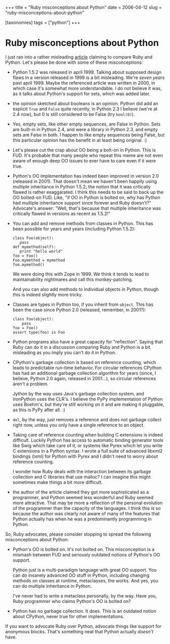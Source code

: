 +++
title = "Ruby misconceptions about Python"
date = 2006-04-12
slug = "ruby-misconceptions-about-python"

[taxonomies]
tags = ["python"]
+++

# Ruby misconceptions about Python

I just ran into a rather misleading
[article](http://www.rexx.com/~oinkoink/Ruby_v_Python.html) claiming to
compare Ruby and Python. Let's please be done with some of these
misconceptions:

- Python 1.5.2 was released in april 1999. Talking about supposed design
  flaws in a version released in 1999 is a bit misleading. We're *seven
  years* past april 1999. Maybe the referenced article was written in
  2000, in which case it's somewhat more understandable. I do not
  believe it was, as it talks about Python's support for sets, which was
  added later.

- the opinion sketched about booleans is an opinion. Python did add an
  explicit `True` and `False` quite recently, in Python 2.3 I believe
  (we're at 2.4 now), but 0 is still considered to be False (try
  `bool(0)`).

- Yes, empty sets, like other empty sequences, are False in Python. Sets
  are built-in in Python 2.4, and were a library in Python 2.3, and
  empty sets are False in both. I happen to like empty sequences being
  False, but this particular opinion has the benefit in at least being
  original. :)

- Let's please cut the crap about OO being a bolt-on in Python. This is
  FUD. It's probable that many people who repeat this meme are not even
  aware of enough deep OO issues to ever have to care even if it *were*
  true.

- Python's OO implementation has indeed been improved in version 2.0
  (released in 2001). That doesn't mean we haven't been happily using
  multiple inheritance in Python 1.5.2; the notion that it was
  critically flawed is rather exaggarated. I think this needs to be said
  to back up the OO bolted-on FUD. Like, "if OO in Python is bolted on,
  why has Python had multiple inheritance support since forever and Ruby
  doesn't?" Advocate's answer: "Well, that's because that multiple
  inheritance was critically flawed in versions as recent as 1.5.2!"

- You can add and remove methods from classes in Python. This has been
  possible for years and years (including Python 1.5.2):

      class Foo(object):
         pass
      def mymethod(self):
         print "hello world"
      foo = Foo()
      Foo.mymethod = mymethod
      foo.mymethod()

  We were doing this with Zope in 1999. We think it tends to lead to
  maintainability nightmares and call this monkey-patching.

  And you can also add methods to individual objects in Python, though
  this is indeed slightly more tricky.

- Classes are types in Python too, if you inherit from `object`. This
  has been the case since Python 2.0 (released, remember, in 2001?):

      class Foo(object):
          pass
      foo = Foo()
      assert type(foo) is Foo

- Python programs also have a great capacity for "reflection". Saying
  that Ruby can do it in a discussion comparing Ruby and Python is a bit
  misleading as you imply you can't do it in Python.

- CPython's garbage collection is based on reference counting, which
  leads to predictable run-time behavior. For circular references
  CPython has had an additional garbage collection algorithm for years
  (since, I believe, Python 2.0 again, released in 2001...), so circular
  references aren't a problem.

  Jython by the way uses Java's garbage collection system, and
  IronPython uses the CLR's. I believe the PyPy implementation of Python
  uses Boehm's, but they're still working on it and are making it
  pluggable, as this is PyPy after all. :)

- `del`, by the way, just removes a reference and does not garbage
  collect right now, unless you only have a single reference to an
  object.

- Taking care of reference counting when building C extensions is indeed
  difficult. Luckily Python has access to automatic binding generator
  tools like Swig which take care of it, or systems like Pyrex which let
  you write C extensions in a Python syntax. I wrote a full suite of
  advanced libxml2 bindings (lxml) for Python with Pyrex and I didn't
  need to worry about reference counting.

  I wonder how Ruby deals with the interaction between its garbage
  collection and C libraries that use malloc? I can imagine this might
  sometimes make things a bit more difficult.

- the author of the article claimed they got more sophisticated as a
  programmer, and Python seemed less wonderful and Ruby seemed more
  attractive. That may be more a reflection of the personal evolution of
  the programmer than the capacity of the languages. I think this is so
  because the author was clearly not aware of many of the features that
  Python actually has when he was a predominantly programming in Python.

So, Ruby advocates, please consider stopping to spread the following
misconceptions about Python:

- Python's OO is bolted on. It's not bolted on. This misconception is a
  mismash between FUD and seriously outdated notions of Python's OO
  support.

  Python just is a multi-paradigm language with great OO support. You
  can do insanely advanced OO stuff in Python, including changing
  methods on classes at runtime, metaclasses, the works. And yes, you
  can do multiple inheritance in Python.

  I've never had to write a metaclass personally, by the way. Have you,
  Ruby programmer who claims Python's OO is bolted on?

- Python has no garbage collection. It does. This is an outdated notion
  about CPython, never true for other implementations.

If you want to advocate Ruby over Python, advocate things like support
for anonymous blocks. That's something neat that Python actually
*doesn't* have.
